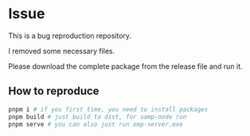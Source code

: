 # Issue

This is a bug reproduction repository.

I removed some necessary files.

Please download the complete package from the release file and run it.

## How to reproduce

```sh
pnpm i # if you first time, you need to install packages
pnpm build # just build to dist, for samp-node run
pnpm serve # you can also just run omp-server.exe
```
